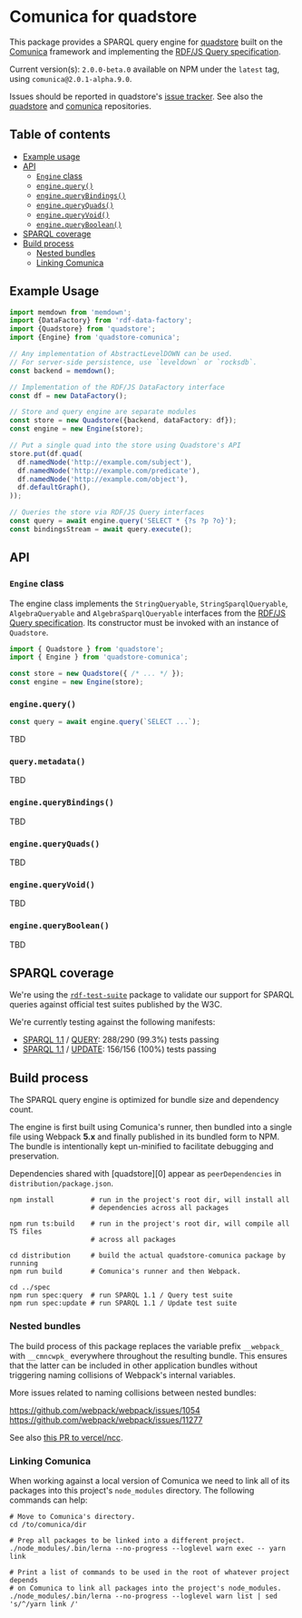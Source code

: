 
# Comunica for quadstore

This package provides a SPARQL query engine for [quadstore][i0] built on the
[Comunica][i1] framework and implementing the [RDF/JS Query specification][i3].

Current version(s): `2.0.0-beta.0` available on NPM under the `latest` tag,
using `comunica@2.0.1-alpha.9.0`. 

Issues should be reported in quadstore's [issue tracker][i2]. See also the
[quadstore][i0] and [comunica][i1] repositories.

[i0]: https://github.com/belayeng/quadstore
[i1]: https://github.com/comunica/comunica
[i2]: https://github.com/belayeng/quadstore/issues
[i3]: https://rdf.js.org/query-spec/

## Table of contents

- [Example usage](#example-usage)
- [API](#api)
  - [`Engine` class](#engine-class)
  - [`engine.query()`](#enginequery)
  - [`engine.queryBindings()`](#enginequerybindings)
  - [`engine.queryQuads()`](#enginequeryquads)
  - [`engine.queryVoid()`](#enginequeryvoid)
  - [`engine.queryBoolean()`](#enginequeryboolean)
- [SPARQL coverage](#sparql-coverage)
- [Build process](#build-process)
  - [Nested bundles](#nested-bundles)
  - [Linking Comunica](#linking-comunica)

## Example Usage

```typescript
import memdown from 'memdown';
import {DataFactory} from 'rdf-data-factory';
import {Quadstore} from 'quadstore';
import {Engine} from 'quadstore-comunica';

// Any implementation of AbstractLevelDOWN can be used.
// For server-side persistence, use `leveldown` or `rocksdb`.
const backend = memdown();

// Implementation of the RDF/JS DataFactory interface
const df = new DataFactory();

// Store and query engine are separate modules
const store = new Quadstore({backend, dataFactory: df});
const engine = new Engine(store);

// Put a single quad into the store using Quadstore's API
store.put(df.quad(
  df.namedNode('http://example.com/subject'),
  df.namedNode('http://example.com/predicate'),
  df.namedNode('http://example.com/object'),
  df.defaultGraph(),
));

// Queries the store via RDF/JS Query interfaces
const query = await engine.query('SELECT * {?s ?p ?o}');
const bindingsStream = await query.execute();
```

## API

### `Engine` class

The engine class implements the `StringQueryable`, `StringSparqlQueryable`,
`AlgebraQueryable` and `AlgebraSparqlQueryable` interfaces from the
[RDF/JS Query specification][a1]. Its constructor must be invoked with an 
instance of `Quadstore`.

```typescript
import { Quadstore } from 'quadstore';
import { Engine } from 'quadstore-comunica';

const store = new Quadstore({ /* ... */ });
const engine = new Engine(store);
```

[a1]: https://rdf.js.org/query-spec/

### `engine.query()`

```typescript
const query = await engine.query(`SELECT ...`);
```

TBD

### `query.metadata()`

TBD

### `engine.queryBindings()`

TBD

### `engine.queryQuads()`

TBD

### `engine.queryVoid()`

TBD

### `engine.queryBoolean()`

TBD

## SPARQL coverage

We're using the [`rdf-test-suite`][s4] package to validate our
support for SPARQL queries against official test suites published by the W3C.

We're currently testing against the following manifests:

- [SPARQL 1.1][s2] / [QUERY][s3]: 288/290 (99.3%) tests passing
- [SPARQL 1.1][s2] / [UPDATE][s5]: 156/156 (100%) tests passing

[s2]: https://w3c.github.io/rdf-tests/sparql11/data-sparql11/manifest-all.ttl
[s3]: http://www.w3.org/TR/sparql11-query/
[s5]: http://www.w3.org/TR/sparql11-update/
[s4]: https://www.npmjs.com/package/rdf-test-suite

## Build process

The SPARQL query engine is optimized for bundle size and dependency count.

The engine is first built using Comunica's runner, then bundled into a single
file using Webpack **5.x** and finally published in its bundled form to NPM.
The bundle is intentionally kept un-minified to facilitate debugging and
preservation.

Dependencies shared with [quadstore][0] appear as `peerDependencies` in 
`distribution/package.json`.

```shell
npm install         # run in the project's root dir, will install all
                    # dependencies across all packages
                    
npm run ts:build    # run in the project's root dir, will compile all TS files
                    # across all packages
                    
cd distribution     # build the actual quadstore-comunica package by running
npm run build       # Comunica's runner and then Webpack.

cd ../spec
npm run spec:query  # run SPARQL 1.1 / Query test suite
npm run spec:update # run SPARQL 1.1 / Update test suite
```

### Nested bundles

The build process of this package replaces the variable prefix `__webpack_` 
with `__cmncwpk_` everywhere throughout the resulting bundle. This ensures
that the latter can be included in other application bundles without 
triggering naming collisions of Webpack's internal variables.

More issues related to naming collisions between nested bundles:

https://github.com/webpack/webpack/issues/1054
https://github.com/webpack/webpack/issues/11277

See also [this PR to vercel/ncc](https://github.com/vercel/ncc/pull/633).

### Linking Comunica

When working against a local version of Comunica we need to link all of its
packages into this project's `node_modules` directory. The following commands
can help:

```shell
# Move to Comunica's directory.
cd /to/comunica/dir

# Prep all packages to be linked into a different project.
./node_modules/.bin/lerna --no-progress --loglevel warn exec -- yarn link

# Print a list of commands to be used in the root of whatever project depends
# on Comunica to link all packages into the project's node_modules.
./node_modules/.bin/lerna --no-progress --loglevel warn list | sed 's/^/yarn link /'
```
